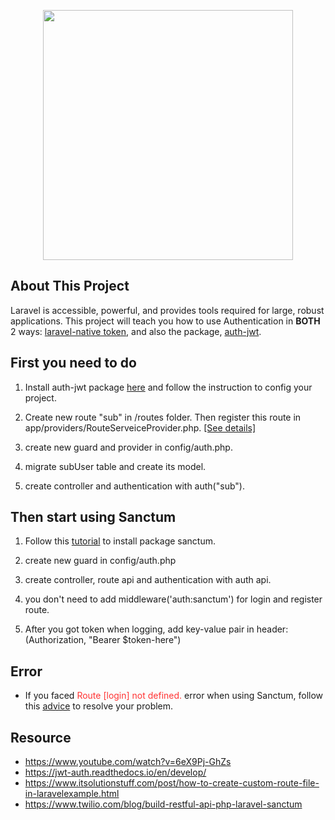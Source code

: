 <p align="center"><a href="https://laravel.com" target="_blank"><img src="https://raw.githubusercontent.com/laravel/art/master/logo-lockup/5%20SVG/2%20CMYK/1%20Full%20Color/laravel-logolockup-cmyk-red.svg" width="400"></a></p>

## About This Project

Laravel is accessible, powerful, and provides tools required for large, robust applications.  This project will teach you how to use Authentication in **BOTH** 2 ways: <u>laravel-native token</u>, and also the package, <u>auth-jwt</u>.

## First you need to do

1. Install auth-jwt package [here](https://jwt-auth.readthedocs.io/en/develop/laravel-installation/) and follow the instruction to config your project.

2. Create new route "sub" in /routes folder.  Then register this route in app/providers/RouteServeiceProvider.php. [[See details]](https://www.itsolutionstuff.com/post/how-to-create-custom-route-file-in-laravelexample.html)

3. create new guard and provider in config/auth.php.

4. migrate subUser table and create its model.

5. create controller and authentication with auth("sub").

## Then start using Sanctum

1. Follow this [tutorial](https://laravel.com/docs/9.x/sanctum#installation) to install package sanctum.

2. create new guard in config/auth.php

3. create controller, route api and authentication with auth api.

4. you don't need to add middleware('auth:sanctum') for login and register route.

5. After you got token when logging, add key-value pair in header: (Authorization, "Bearer $token-here")

## Error

- If you faced <span style="color: #f33">Route [login] not defined.</span> error when using Sanctum, follow this [advice](https://stackoverflow.com/a/69903806) to resolve your problem.

## Resource

- https://www.youtube.com/watch?v=6eX9Pj-GhZs
- https://jwt-auth.readthedocs.io/en/develop/
- https://www.itsolutionstuff.com/post/how-to-create-custom-route-file-in-laravelexample.html
- https://www.twilio.com/blog/build-restful-api-php-laravel-sanctum